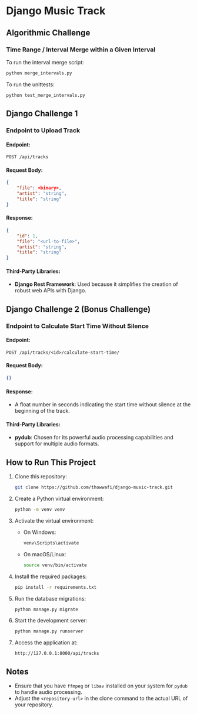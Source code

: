 # Django Music Track

## Algorithmic Challenge

### Time Range / Interval Merge within a Given Interval

To run the interval merge script:
```bash
python merge_intervals.py
```

To run the unittests:
```bash
python test_merge_intervals.py
```

## Django Challenge 1

### Endpoint to Upload Track

#### Endpoint:
```http
POST /api/tracks
```

#### Request Body:
```json
{
    "file": <binary>,
    "artist": "string",
    "title": "string"
}
```

#### Response:
```json
{
    "id": 1,
    "file": "<url-to-file>",
    "artist": "string",
    "title": "string"
}
```

#### Third-Party Libraries:
- **Django Rest Framework**: Used because it simplifies the creation of robust web APIs with Django.

## Django Challenge 2 (Bonus Challenge)

### Endpoint to Calculate Start Time Without Silence

#### Endpoint:
```http
POST /api/tracks/<id>/calculate-start-time/
```

#### Request Body:
```json
{}
```

#### Response:
- A float number in seconds indicating the start time without silence at the beginning of the track.

#### Third-Party Libraries:
- **pydub**: Chosen for its powerful audio processing capabilities and support for multiple audio formats.

## How to Run This Project

1. Clone this repository:
   ```bash
   git clone https://github.com/thowwafi/django-music-track.git
   ```

2. Create a Python virtual environment:
   ```bash
   python -m venv venv
   ```

3. Activate the virtual environment:
   - On Windows:
     ```bash
     venv\Scripts\activate
     ```
   - On macOS/Linux:
     ```bash
     source venv/bin/activate
     ```

4. Install the required packages:
   ```bash
   pip install -r requirements.txt
   ```

5. Run the database migrations:
   ```bash
   python manage.py migrate
   ```

6. Start the development server:
   ```bash
   python manage.py runserver
   ```

7. Access the application at:
   ```
   http://127.0.0.1:8000/api/tracks
   ```

## Notes

- Ensure that you have `ffmpeg` or `libav` installed on your system for `pydub` to handle audio processing.
- Adjust the `<repository-url>` in the clone command to the actual URL of your repository.
